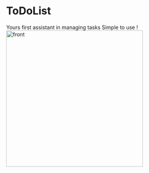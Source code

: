 # ToDoList
Yours first assistant in managing tasks
Simple to use !
<img width="368" alt="front" src="https://user-images.githubusercontent.com/99279665/205180882-9c960942-c472-4369-81b2-747cc2087e2c.png">
